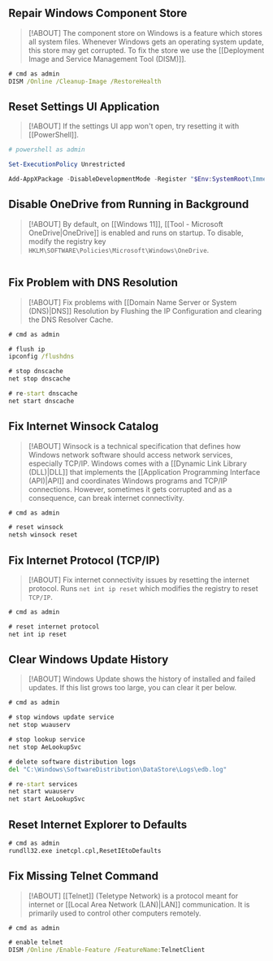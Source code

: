 ## Repair Windows Component Store

> [!ABOUT]
> The component store on Windows is a feature which stores all system files. Whenever Windows gets an operating system update, this store may get corrupted. To fix the store we use the [[Deployment Image and Service Management Tool (DISM)]].  

```cmd
# cmd as admin
DISM /Online /Cleanup-Image /RestoreHealth
```

## Reset Settings UI Application

> [!ABOUT]
> If the settings UI app won't open, try resetting it with [[PowerShell]].

```powershell
# powershell as admin

Set-ExecutionPolicy Unrestricted

Add-AppXPackage -DisableDevelopmentMode -Register "$Env:SystemRoot\ImmersiveControlPanel\AppxManifest.xml"
```

## Disable OneDrive from Running in Background

> [!ABOUT]
> By default, on [[Windows 11]], [[Tool - Microsoft OneDrive|OneDrive]] is enabled and runs on startup. To disable, modify the registry key `HKLM\SOFTWARE\Policies\Microsoft\Windows\OneDrive`.

```cmd
```

## Fix Problem with DNS Resolution

> [!ABOUT]
> Fix problems with [[Domain Name Server or System (DNS)|DNS]] Resolution by Flushing the IP Configuration and clearing the DNS Resolver Cache.

```cmd
# cmd as admin

# flush ip
ipconfig /flushdns

# stop dnscache
net stop dnscache

# re-start dnscache
net start dnscache
```

## Fix Internet Winsock Catalog

> [!ABOUT]
> Winsock is a technical specification that defines how Windows network software should access network services, especially TCP/IP. Windows comes with a [[Dynamic Link Library (DLL)|DLL]] that implements the [[Application Programming Interface (API)|API]] and coordinates Windows programs and TCP/IP connections. However, sometimes it gets corrupted and as a consequence, can break internet connectivity.

```cmd
# cmd as admin

# reset winsock
netsh winsock reset
```

## Fix Internet Protocol (TCP/IP)

> [!ABOUT]
> Fix internet connectivity issues by resetting the internet protocol. Runs `net int ip reset` which modifies the registry to reset `TCP/IP`.

```cmd
# cmd as admin

# reset internet protocol
net int ip reset
```

## Clear Windows Update History

> [!ABOUT]
> Windows Update shows the history of installed and failed updates. If this list grows too large, you can clear it per below.

```cmd
# cmd as admin

# stop windows update service
net stop wuauserv

# stop lookup service
net stop AeLookupSvc

# delete software distribution logs 
del "C:\Windows\SoftwareDistribution\DataStore\Logs\edb.log"

# re-start services
net start wuauserv
net start AeLookupSvc
```

## Reset Internet Explorer to Defaults

```cmd
# cmd as admin
rundll32.exe inetcpl.cpl,ResetIEtoDefaults
```

## Fix Missing Telnet Command

> [!ABOUT]
> [[Telnet]] (Teletype Network) is a protocol meant for internet or [[Local Area Network (LAN)|LAN]] communication. It is primarily used to control other computers remotely.

```cmd
# cmd as admin

# enable telnet
DISM /Online /Enable-Feature /FeatureName:TelnetClient
```